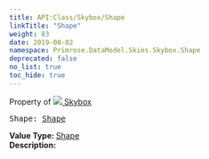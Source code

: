 ```yaml
---
title: API:Class/Skybox/Shape
linkTitle: "Shape"
weight: 83
date: 2019-08-02
namespace: Primrose.DataModel.Skies.Skybox.Shape
deprecated: false
no_list: true
toc_hide: true
---
```

Property of <a href="/docs/api-reference/Class/Skybox"><img src="/icons/silk/sky.png"/>&nbsp;Skybox</a>
<pre class="method-declaration">
Shape: <a class="type" href="/docs/api-reference/Enum/Shape">Shape</a></pre>
<b>Value Type: </b>
<a class="type" href="/docs/api-reference/Enum/Shape">Shape</a>
<br/>
<b>Description: </b>